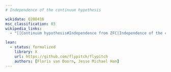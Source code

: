 ```yaml
---
# Independence of the continuum hypothesis

wikidata: Q208416
msc_classification: 03
wikipedia_links:
  - "[[Continuum hypothesis#Independence from ZFC|Independence of the continuum hypothesis]]"

lean:
  - status: formalized
    library: X
    url: https://github.com/flypitch/flypitch
    authors: [Floris van Doorn, Jesse Michael Han]
---
```

